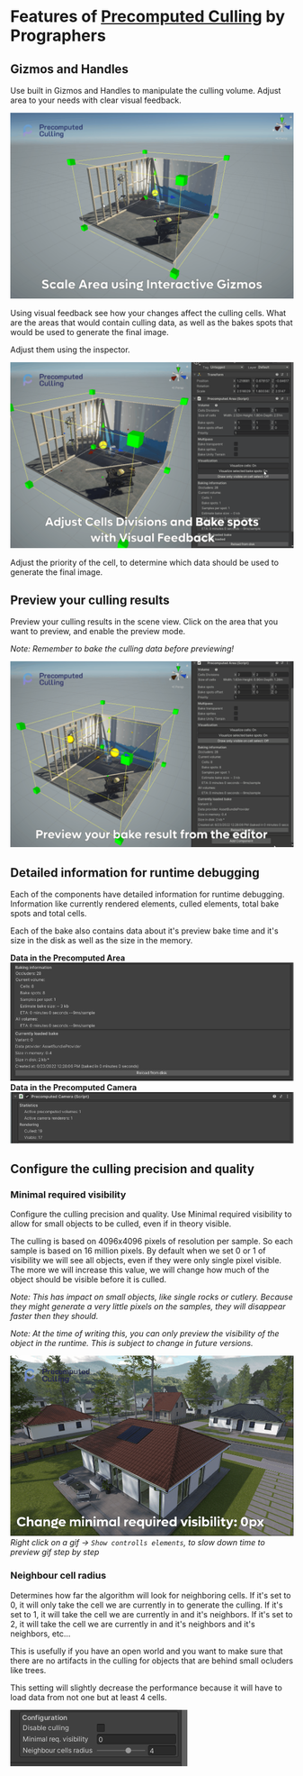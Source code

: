 # Features of [Precomputed Culling](https://prographers.com/precomputed-culling) by Prographers

## Gizmos and Handles

Use built in Gizmos and Handles to manipulate the culling volume. Adjust area to your needs with clear visual feedback. 

![Gizmos and Handles](../images/gizmos.gif)

Using visual feedback see how your changes affect the culling cells. What are the areas that would contain culling data, as well as the bakes spots that would be used to generate the final image.

Adjust them using the inspector.

![Spots and Cells](../images/spots-and-cells.gif)

Adjust the priority of the cell, to determine which data should be used to generate the final image.

## Preview your culling results

Preview your culling results in the scene view. Click on the area that you want to preview, and enable the preview mode.

*Note: Remember to bake the culling data before previewing!*

![Preview bake](../images/preview-bake.gif)

## Detailed information for runtime debugging

Each of the components have detailed information for runtime debugging. Information like currently rendered elements, culled elements, total bake spots and total cells. 

Each of the bake also contains data about it's preview bake time and it's size in the disk as well as the size in the memory.

**Data in the Precomputed Area**
![Area data](../images/area-data.png)
**Data in the Precomputed Camera**
![Camera data](../images/camera-data.png)

## Configure the culling precision and quality

### Minimal required visibility

Configure the culling precision and quality. Use Minimal required visibility to allow for small objects to be culled, even if in theory visible. 

The culling is based on 4096x4096 pixels of resolution per sample. So each sample is based on 16 million pixels. By default when we set 0 or 1 of visibility we will see all objects, even if they were only single pixel visible. The more we will increase this value, we will change how much of the object should be visible before it is culled.

*Note: This has impact on small objects, like single rocks or cutlery. Because they might generate a very little pixels on the samples, they will disappear faster then they should.*

*Note: At the time of writing this, you can only preview the visibility of the object in the runtime. This is subject to change in future versions.*

![Minimal Required Visibility](../images/minimal-required-visibility.gif)
*Right click on a gif -> `Show controlls elements`, to slow down time to preview gif step by step*

### Neighbour cell radius

Determines how far the algorithm will look for neighboring cells. If it's set to 0, it will only take the cell we are currently in to generate the culling. If it's set to 1, it will take the cell we are currently in and it's neighbors. If it's set to 2, it will take the cell we are currently in and it's neighbors and it's neighbors, etc...

This is usefully if you have an open world and you want to make sure that there are no artifacts in the culling for objects that are behind small ocluders like trees. 

This setting will slightly decrease the performance because it will have to load data from not one but at least 4 cells.

![Camera quality](../images/camera-quality.png)

